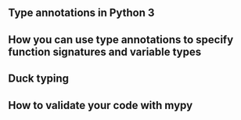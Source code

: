 ## Type annotations in Python 3
## How you can use type annotations to specify function signatures and variable types
## Duck typing
## How to validate your code with mypy